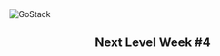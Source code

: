 <img alt="GoStack" src="https://storage.googleapis.com/golden-wind/bootcamp-gostack/header-desafios-new.png" />
<h2 align="center">
  Next Level Week #4
</h2>
<style align="center">Projeto baseado no curso Next Level Week #4 da RocketSeat</style>
